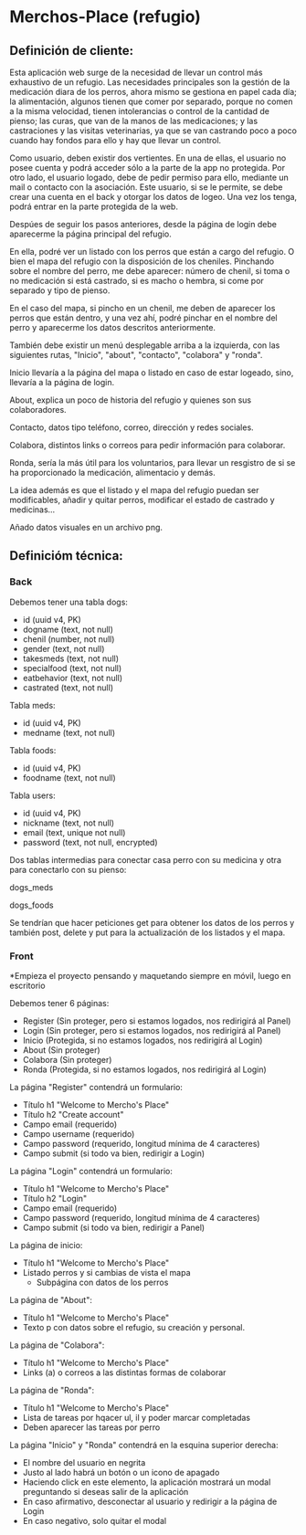 # Merchos-Place (refugio)

##  Definición de cliente:

Esta aplicación web surge de la necesidad de llevar un control más exhaustivo de un refugio. Las necesidades principales son
la gestión de la medicación diara de los perros, ahora mismo se gestiona en papel cada día; la alimentación, algunos tienen 
que comer por separado, porque no comen a la misma velocidad, tienen intolerancias o control de la cantidad de pienso; las curas,
que van de la manos de las medicaciones; y las castraciones y las visitas veterinarias, ya que se van castrando poco a poco cuando 
hay fondos para ello y hay que llevar un control.

Como usuario, deben existir dos vertientes. En una de ellas, el usuario no posee cuenta y podrá acceder sólo a la parte de la app
no protegida. Por otro lado, el usuario logado, debe de pedir permiso para ello, mediante un mail o contacto con la asociación.
Este usuario, si se le permite, se debe crear una cuenta en el back y otorgar los datos de logeo. Una vez los tenga, podrá entrar
en la parte protegida de la web.

Despúes de seguir los pasos anteriores, desde la página de login debe aparecerme la página principal del refugio.

En ella, podré ver un listado con los perros que están a cargo del refugio. O bien el mapa del refugio con la disposición de 
los cheniles. Pinchando sobre el nombre del perro, me debe aparecer: número de chenil, si toma o no medicación si está castrado,
si es macho o hembra, si come por separado y tipo de pienso.

En el caso del mapa, si pincho en un chenil, me deben de aparecer los perros que están dentro, y una vez ahí, podré pinchar en el
nombre del perro y aparecerme los datos descritos anteriormente.

También debe existir un menú desplegable arriba a la izquierda, con las siguientes rutas, "Inicio", "about", "contacto", "colabora" y "ronda".

Inicio llevaría a la página del mapa o listado en caso de estar logeado, sino, llevaría a la página de login.

About, explica un poco de historia del refugio y quienes son sus colaboradores.

Contacto, datos tipo teléfono, correo, dirección y redes sociales.

Colabora, distintos links o correos para pedir información para colaborar.

Ronda, sería la más útil para los voluntarios, para llevar un resgistro de si se ha proporcionado la medicación, alimentacio y demás.

La idea además es que el listado y el mapa del refugio puedan ser modificables, añadir y quitar perros, modificar el estado de castrado y 
medicinas...

Añado datos visuales en un archivo png.



## Definicióm técnica:


### Back

Debemos tener una tabla dogs:

- id (uuid v4, PK)
- dogname (text, not null)
- chenil (number, not null)
- gender (text, not null)
- takesmeds (text, not null)
- specialfood (text, not null)
- eatbehavior (text, not null)
- castrated (text, not null)

Tabla meds:

- id (uuid v4, PK)
- medname (text, not null)

Tabla foods:

- id (uuid v4, PK)
- foodname (text, not null)

Tabla users:

- id (uuid v4, PK)
- nickname (text, not null)
- email (text, unique not null)
- password (text, not null, encrypted)

Dos tablas intermedias para conectar casa perro con su medicina y otra para conectarlo con su pienso:

dogs_meds

dogs_foods

Se tendrían que hacer peticiones get para obtener los datos de los perros y también post, delete y put para
la actualización de los listados y el mapa.



### Front

*Empieza el proyecto pensando y maquetando siempre en móvil, luego en escritorio


Debemos tener 6 páginas:
- Register (Sin proteger, pero si estamos logados, nos redirigirá al Panel)
- Login (Sin proteger, pero si estamos logados, nos redirigirá al Panel)
- Inicio (Protegida, si no estamos logados, nos redirigirá al Login)
- About (Sin proteger)
- Colabora (Sin proteger)
- Ronda (Protegida, si no estamos logados, nos redirigirá al Login)

La página "Register" contendrá un formulario:
- Título h1 "Welcome to Mercho's Place"
- Título h2 "Create account"
- Campo email (requerido)
- Campo username (requerido)
- Campo password (requerido, longitud mínima de 4 caracteres)
- Campo submit (si todo va bien, redirigir a Login)

La página "Login" contendrá un formulario:
- Título h1 "Welcome to Mercho's Place"
- Título h2 "Login"
- Campo email (requerido)
- Campo password (requerido, longitud mínima de 4 caracteres)
- Campo submit (si todo va bien, redirigir a Panel)

La página de inicio:
- Título h1 "Welcome to Mercho's Place"
- Listado perros y si cambias de vista el mapa
	- Subpágina con datos de los perros


La página de "About":
- Título h1 "Welcome to Mercho's Place"
- Texto p con datos sobre el refugio, su creación y personal.

La página de "Colabora":
- Título h1 "Welcome to Mercho's Place"
- Links (a) o correos a las distintas formas de colaborar

La página de "Ronda":
- Título h1 "Welcome to Mercho's Place"
- Lista de tareas por hqacer ul, il y poder marcar completadas
- Deben aparecer las tareas por perro

La página "Inicio" y "Ronda" contendrá en la esquina superior derecha:
- El nombre del usuario en negrita
- Justo al lado habrá un botón o un icono de apagado
- Haciendo click en este elemento, la aplicación mostrará un modal preguntando si deseas salir de la aplicación
- En caso afirmativo, desconectar al usuario y redirigir a la página de Login
- En caso negativo, solo quitar el modal

